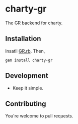 # charty-gr

The GR backend for charty.

## Installation

Insatll [GR.rb](https://github.com/red-data-tools/GR.rb). Then,

```gem
gem install charty-gr
```

## Development
* Keep it simple.

## Contributing

You're welcome to pull requests.